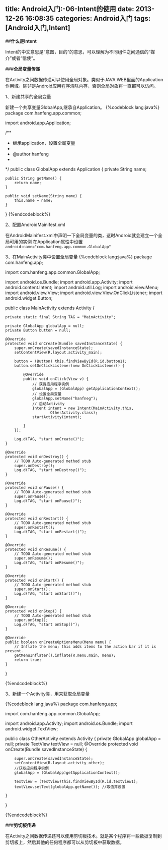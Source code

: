 title: Android入门:-06-Intent的使用
date: 2013-12-26 16:08:35
categories: Android入门
tags: [Android入门,Intent]
---
##**什么是Intent**

Intent的中文意思是“意图，目的”的意思，可以理解为不同组件之间通信的“媒介”或者“信使”。

###**全局变量传递**

在Activity之间数据传递可以使用全局对象。类似于JAVA WEB里面的Application作用域。除非是Android应用程序清除内存，否则全局对象将一直都可以访问。

1、新建共享的全局变量

新建一个共享变量GlobalApp,继承自Application。
{%codeblock lang:java%}
package com.hanfeng.app.common;

import android.app.Application;

/**
 * 继承application，设置全局变量
 * 
 * @author hanfeng
 * 
 */
public class GlobalApp extends Application {
	private String name;

	public String getName() {
		return name;
	}

	public void setName(String name) {
		this.name = name;
	}

}
{%endcodeblock%}

2、配置AndroidMainifest.xml 

在AndroidMainifest.xml中声明一下全局变量的类，这时Android就会建立一个全局可用的实例
在Application属性中设置 `android:name="com.hanfeng.app.common.GlobalApp"`


3、在MainActivity类中设置全局变量
{%codeblock lang:java%}
package com.hanfeng.app;

import com.hanfeng.app.common.GlobalApp;

import android.os.Bundle;
import android.app.Activity;
import android.content.Intent;
import android.util.Log;
import android.view.Menu;
import android.view.View;
import android.view.View.OnClickListener;
import android.widget.Button;

public class MainActivity extends Activity {

	private static final String TAG = "MainActivity";

	private GlobalApp globalApp = null;
	private Button button = null;

	@Override
	protected void onCreate(Bundle savedInstanceState) {
		super.onCreate(savedInstanceState);
		setContentView(R.layout.activity_main);

		button = (Button) this.findViewById(R.id.button1);
		button.setOnClickListener(new OnClickListener() {

			@Override
			public void onClick(View v) {
				// 获得应用程序实例
				globalApp = (GlobalApp) getApplicationContext();
				// 设置全局变量
				globalApp.setName("hanfneg");
				// 启动Activity
				Intent intent = new Intent(MainActivity.this,
						OtherActivity.class);
				startActivity(intent);

			}
		});

		Log.d(TAG, "start onCreate()");
	}

	@Override
	protected void onDestroy() {
		// TODO Auto-generated method stub
		super.onDestroy();
		Log.d(TAG, "start onDestroy()");
	}

	@Override
	protected void onPause() {
		// TODO Auto-generated method stub
		super.onPause();
		Log.d(TAG, "start onPause()");
	}

	@Override
	protected void onRestart() {
		// TODO Auto-generated method stub
		super.onRestart();
		Log.d(TAG, "start onRestart()");
	}

	@Override
	protected void onResume() {
		// TODO Auto-generated method stub
		super.onResume();
		Log.d(TAG, "start onResume()");
	}

	@Override
	protected void onStart() {
		// TODO Auto-generated method stub
		super.onStart();
		Log.d(TAG, "start onStart()");
	}

	@Override
	protected void onStop() {
		// TODO Auto-generated method stub
		super.onStop();
		Log.d(TAG, "start onStop()");
	}

	@Override
	public boolean onCreateOptionsMenu(Menu menu) {
		// Inflate the menu; this adds items to the action bar if it is present.
		getMenuInflater().inflate(R.menu.main, menu);
		return true;
	}

}

{%endcodeblock%}

3、新建一个Activity类，用来获取全局变量

{%codeblock lang:java%}
package com.hanfeng.app;

import com.hanfeng.app.common.GlobalApp;

import android.app.Activity;
import android.os.Bundle;
import android.widget.TextView;

public class OtherActivity extends Activity {
	private GlobalApp globalApp = null;
	private TextView textView = null;
	@Override
	protected void onCreate(Bundle savedInstanceState) {

		super.onCreate(savedInstanceState);
		setContentView(R.layout.activity_other);
		//获取应用程序实例
		globalApp = (GlobalApp)getApplicationContext();
		
		textView = (TextView)this.findViewById(R.id.textView1);
		textView.setText(globalApp.getName()); //取值并设置
		
	}
}

{%endcodeblock%}

###**剪切板传递**

在Activity之间数据传递还可以使用剪切板技术。就是某个程序将一些数据复制到剪切板上，然后其他的任何程序都可以从剪切板中获取数据。

